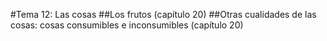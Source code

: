 #Tema 12: Las cosas
##Los frutos (capítulo 20)
##Otras cualidades de las cosas: cosas consumibles e inconsumibles (capítulo 20)